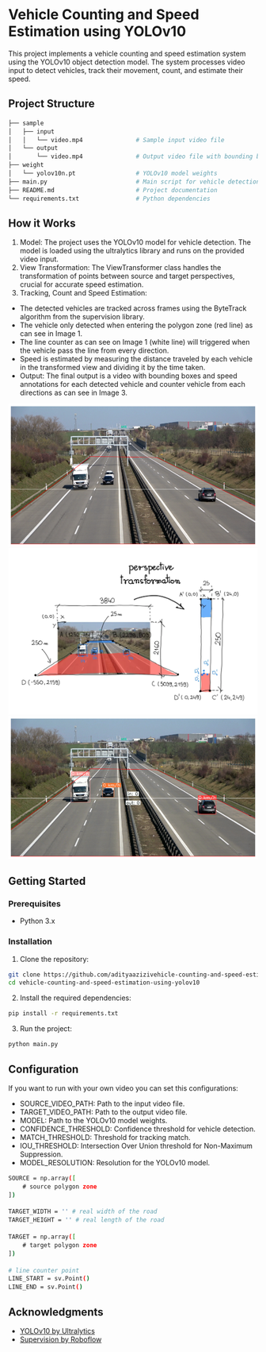 # Vehicle Counting and Speed Estimation using YOLOv10

This project implements a vehicle counting and speed estimation system using the YOLOv10 object detection model. The system processes video input to detect vehicles, track their movement, count, and estimate their speed.

## Project Structure

```bash
├── sample
│   ├── input
│   │   └── video.mp4               # Sample input video file
│   └── output
│       └── video.mp4               # Output video file with bounding boxes and speed annotations
├── weight
│   └── yolov10n.pt                 # YOLOv10 model weights
├── main.py                         # Main script for vehicle detection and speed estimation
├── README.md                       # Project documentation
└── requirements.txt                # Python dependencies
```

## How it Works

1. Model: The project uses the YOLOv10 model for vehicle detection. The model is loaded using the ultralytics library and runs on the provided video input.
2. View Transformation: The ViewTransformer class handles the transformation of points between source and target perspectives, crucial for accurate speed estimation.
3. Tracking, Count and Speed Estimation:

- The detected vehicles are tracked across frames using the ByteTrack algorithm from the supervision library.
- The vehicle only detected when entering the polygon zone (red line) as can see in Image 1.
- The line counter as can see on Image 1 (white line) will triggered when the vehicle pass the line from every direction.
- Speed is estimated by measuring the distance traveled by each vehicle in the transformed view and dividing it by the time taken.
- Output: The final output is a video with bounding boxes and speed annotations for each detected vehicle and counter vehicle from each directions as can see in Image 3.

![Image 1](assets/image-2.png)
![Image 2](assets/image-1.png)
![Image 3](assets/image-3.png)

## Getting Started

### Prerequisites

- Python 3.x

### Installation

1. Clone the repository:

```bash
git clone https://github.com/adityaazizivehicle-counting-and-speed-estimation-using-yolov10.git
cd vehicle-counting-and-speed-estimation-using-yolov10
```

2. Install the required dependencies:

```bash
pip install -r requirements.txt
```

3. Run the project:

```bash
python main.py
```

## Configuration

If you want to run with your own video you can set this configurations:

- SOURCE_VIDEO_PATH: Path to the input video file.
- TARGET_VIDEO_PATH: Path to the output video file.
- MODEL: Path to the YOLOv10 model weights.
- CONFIDENCE_THRESHOLD: Confidence threshold for vehicle detection.
- MATCH_THRESHOLD: Threshold for tracking match.
- IOU_THRESHOLD: Intersection Over Union threshold for Non-Maximum Suppression.
- MODEL_RESOLUTION: Resolution for the YOLOv10 model.

```bash
SOURCE = np.array([
    # source polygon zone
])

TARGET_WIDTH = '' # real width of the road
TARGET_HEIGHT = '' # real length of the road

TARGET = np.array([
    # target polygon zone
])

# line counter point
LINE_START = sv.Point()
LINE_END = sv.Point()
```

## Acknowledgments

- [YOLOv10 by Ultralytics](https://docs.ultralytics.com/models/yolov10/)
- [Supervision by Roboflow](https://supervision.roboflow.com/latest/)
